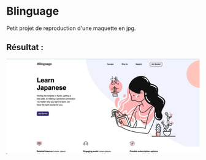 # Blinguage

Petit projet de reproduction d'une maquette en jpg.

## Résultat :

<img src="./resultat.png">